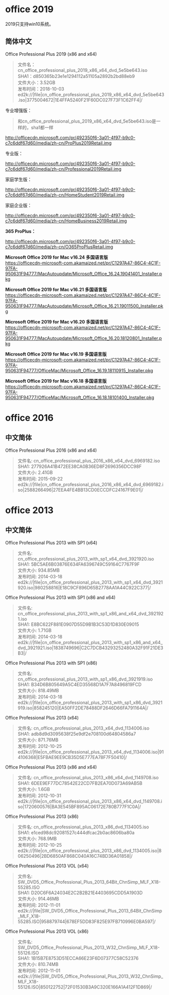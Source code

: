 # office 2019
2019只支持win10系统。

## 简体中文
Office Professional Plus 2019 (x86 and x64)

> 文件名：cn_office_professional_plus_2019_x86_x64_dvd_5e5be643.iso  
SHA1：d850365b23e1e1294112a51105a2892b2bd88eb9  
文件大小：3.52GB  
发布时间：2018-10-03  
ed2k://|file|cn_office_professional_plus_2019_x86_x64_dvd_5e5be643.iso|3775004672|1E4FFA5240F21F60DC027F73F1C62FF4|/


专业增强版：
> 和cn_office_professional_plus_2019_x86_x64_dvd_5e5be643.iso是一样的，sha1都一样

http://officecdn.microsoft.com/pr/492350f6-3a01-4f97-b9c0-c7c6ddf67d60/media/zh-cn/ProPlus2019Retail.img

专业版：

http://officecdn.microsoft.com/pr/492350f6-3a01-4f97-b9c0-c7c6ddf67d60/media/zh-cn/Professional2019Retail.img

家庭学生版：

http://officecdn.microsoft.com/pr/492350f6-3a01-4f97-b9c0-c7c6ddf67d60/media/zh-cn/HomeStudent2019Retail.img

家庭企业版：

http://officecdn.microsoft.com/pr/492350f6-3a01-4f97-b9c0-c7c6ddf67d60/media/zh-cn/HomeBusiness2019Retail.img

**365 ProPlus：**

http://officecdn.microsoft.com/pr/492350f6-3a01-4f97-b9c0-c7c6ddf67d60/media/zh-cn/O365ProPlusRetail.img


**Microsoft Office 2019 for Mac v16.24 多国语言版**  
https://officecdn-microsoft-com.akamaized.net/pr/C1297A47-86C4-4C1F-97FA-950631F94777/MacAutoupdate/Microsoft_Office_16.24.19041401_Installer.pkg

**Microsoft Office 2019 for Mac v16.21 多国语言版**  
https://officecdn-microsoft-com.akamaized.net/pr/C1297A47-86C4-4C1F-97FA-950631F94777/MacAutoupdate/Microsoft_Office_16.21.19011500_Installer.pkg

**Microsoft Office 2019 for Mac v16.20 多国语言版**  
https://officecdn-microsoft-com.akamaized.net/pr/C1297A47-86C4-4C1F-97FA-950631F94777/MacAutoupdate/Microsoft_Office_16.20.18120801_Installer.pkg

**Microsoft Office 2019 for Mac v16.19 多国语言版**  
https://officecdn-microsoft-com.akamaized.net/pr/C1297A47-86C4-4C1F-97FA-950631F94777/OfficeMac/Microsoft_Office_16.19.18110915_Installer.pkg


**Microsoft Office 2019 for Mac v16.18 多国语言版**  
https://officecdn-microsoft-com.akamaized.net/pr/C1297A47-86C4-4C1F-97FA-950631F94777/OfficeMac/Microsoft_Office_16.18.18101400_Installer.pkg


# office 2016
## 中文简体
Office Professional Plus 2016 (x86 and x64)

> 文件名: cn_office_professional_plus_2016_x86_x64_dvd_6969182.iso  
SHA1: 277926A41B472EE38CA0B36ED8F2696356DCC98F  
文件大小: 2.41GB  
发布时间: 2015-09-22  
ed2k://|file|cn_office_professional_plus_2016_x86_x64_dvd_6969182.iso|2588266496|27EEA4FE4BB13CD0ECCDFC24167F9E01|/

# office 2013
## 中文简体
Office Professional Plus 2013 with SP1 (x64) 
> 文件名: cn_office_professional_plus_2013_with_sp1_x64_dvd_3921920.iso  
SHA1: 5BC5AE6B03876E634FA6396749C59164C7767F9F  
文件大小: 934.85MB  
发布时间: 2014-03-18  
ed2k://|file|cn_office_professional_plus_2013_with_sp1_x64_dvd_3921920.iso|980258816|E18C9CF896D65B2778AA1A44C922C377|/


Office Professional Plus 2013 with SP1 (x86 and x64) 
> 文件名: cn_office_professional_plus_2013_with_sp1_x86_and_x64_dvd_3921921.iso  
SHA1: E8BC622F881E0907D55D9B1B3C53D1D830E09015  
文件大小: 1.71GB  
发布时间: 2014-03-18  
ed2k://|file|cn_office_professional_plus_2013_with_sp1_x86_and_x64_dvd_3921921.iso|1838749696|C2C7DCB43293252480A32F91F21DE3B3|/


Office Professional Plus 2013 with SP1 (x86) 
> 文件名: cn_office_professional_plus_2013_with_sp1_x86_dvd_3921919.iso  
SHA1: B34D6B805649A5C4ED35568D1A7F7A8496819FCD  
文件大小: 818.49MB  
发布时间: 2014-03-18  
ed2k://|file|cn_office_professional_plus_2013_with_sp1_x86_dvd_3921919.iso|858245120|EA50FF2DE78488DF2646D66FA791164A|/

Office Professional Plus 2013 (x64)
> 文件名: cn_office_professional_plus_2013_x64_dvd_1134006.iso  
SHA1: adb8d9d3095638f25e9df2e708100d64804586a7  
文件大小: 871.76MB  
发布时间: 2012-10-25  
ed2k://|file|cn_office_professional_plus_2013_x64_dvd_1134006.iso|914106368|E5FBAE9EE9CB35D5E777EA78F7F50410|/

Office Professional Plus 2013 (x86 and x64)
> 文件名: cn_office_professional_plus_2013_x86_x64_dvd_1149708.iso  
SHA1: 6DEE9EF77DC78542E22CD7FB2EA70D073A69AB5B  
文件大小: 1.6GB  
发布时间: 2012-10-31  
ed2k://|file|cn_office_professional_plus_2013_x86_x64_dvd_1149708.iso|1720600576|BA3E545BF895AC06172E780B777F1C0A|/


Office Professional Plus 2013 (x86)
> 文件名: cn_office_professional_plus_2013_x86_dvd_1134005.iso  
SHA1: e1ced98dc92081527c444dfcac2b0ac8606ba80a  
文件大小: 768.9MB  
发布时间: 2012-10-25  
ed2k://|file|cn_office_professional_plus_2013_x86_dvd_1134005.iso|806250496|2BD6850AF868C040A16C74BD36A01858|/


Office Professional Plus 2013 VOL (x64)
> 文件名: SW_DVD5_Office_Professional_Plus_2013_64Bit_ChnSimp_MLF_X18-55285.ISO  
SHA1: D20C6F6A24034E2C2B2B21E4403695CDD5A1903D  
文件大小: 914.46MB  
发布时间: 2012-11-01  
ed2k://|file|SW_DVD5_Office_Professional_Plus_2013_64Bit_ChnSimp_MLF_X18-55285.ISO|958879744|678EF5DD83F825E97FB710996E0BA597|/


Office Professional Plus 2013 VOL (x86)
> 文件名: SW_DVD5_Office_Professional_Plus_2013_W32_ChnSimp_MLF_X18-55126.ISO  
SHA1: 1B15B7E8753D51ECCA66E23F6D07377C58C52376  
文件大小: 810.74MB  
发布时间: 2012-11-01  
ed2k://|file|SW_DVD5_Office_Professional_Plus_2013_W32_ChnSimp_MLF_X18-55126.ISO|850122752|72F01530B3A9C320E166A1A412F1D869|/


